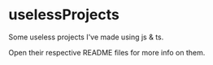 # uselessProjects
Some useless projects I've made using js & ts.

Open their respective README files for more info on them. 

